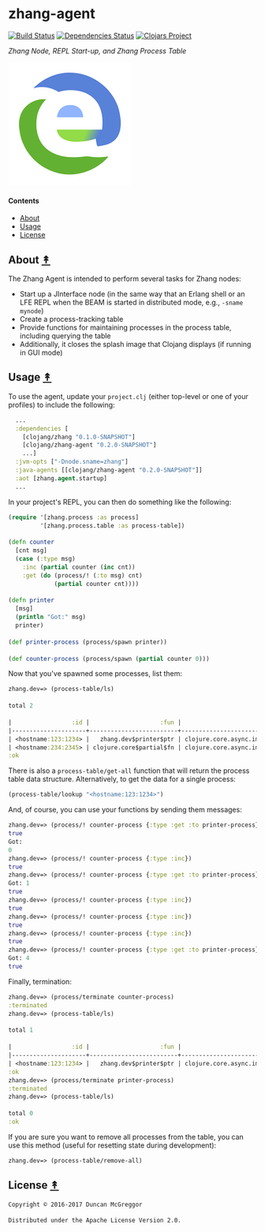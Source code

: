 # zhang-agent

[![Build Status][travis-badge]][travis]
[![Dependencies Status][deps-badge]][deps]
[![Clojars Project][clojars-badge]][clojars]

*Zhang Node, REPL Start-up, and Zhang Process Table*

[![Clojang logo][logo]][logo-large]


#### Contents

* [About](#about-)
* [Usage](#usage-)
* [License](#license-)


## About [&#x219F;](#contents)

The Zhang Agent is intended to perform several tasks for Zhang nodes:

* Start up a JInterface node (in the same way that an Erlang shell or an LFE REPL when the BEAM is started in distributed mode, e.g., ``-sname mynode``)
* Create a process-tracking table
* Provide functions for maintaining processes in the process table, including
  querying the table
* Additionally, it closes the splash image that Clojang displays (if running in
  GUI mode)


## Usage [&#x219F;](#contents)

To use the agent, update your ``project.clj`` (either top-level or one of your profiles) to include the following:

```clj
  ...
  :dependencies [
    [clojang/zhang "0.1.0-SNAPSHOT"]
    [clojang/zhang-agent "0.2.0-SNAPSHOT"]
    ...]
  :jvm-opts ["-Dnode.sname=zhang"]
  :java-agents [[clojang/zhang-agent "0.2.0-SNAPSHOT"]]
  :aot [zhang.agent.startup]
  ...
```

In your project's REPL, you can then do something like the following:

```clj
(require '[zhang.process :as process]
         '[zhang.process.table :as process-table])

(defn counter
  [cnt msg]
  (case (:type msg)
    :inc (partial counter (inc cnt))
    :get (do (process/! (:to msg) cnt)
             (partial counter cnt))))

(defn printer
  [msg]
  (println "Got:" msg)
  printer)

(def printer-process (process/spawn printer))

(def counter-process (process/spawn (partial counter 0)))
```

Now that you've spawned some processes, list them:
```clj
zhang.dev=> (process-table/ls)

total 2

|                 :id |                    :fun |                                              :chan |
|---------------------+-------------------------+----------------------------------------------------|
| <hostname:123:1234> |   zhang.dev$printer$ptr | clojure.core.async.impl.channels.ManyToManyChannel |
| <hostname:234:2345> | clojure.core$partial$fn | clojure.core.async.impl.channels.ManyToManyChannel |
:ok
```

There is also a `process-table/get-all` function that will return the process
table data structure. Alternatively, to get the data for a single process:

```clj
(process-table/lookup "<hostname:123:1234>")
```

And, of course, you can use your functions by sending them messages:

```clj
zhang.dev=> (process/! counter-process {:type :get :to printer-process})
true
Got:
0
zhang.dev=> (process/! counter-process {:type :inc})
true
zhang.dev=> (process/! counter-process {:type :get :to printer-process})
Got: 1
true
zhang.dev=> (process/! counter-process {:type :inc})
true
zhang.dev=> (process/! counter-process {:type :inc})
true
zhang.dev=> (process/! counter-process {:type :inc})
true
zhang.dev=> (process/! counter-process {:type :get :to printer-process})
Got: 4
true
```

Finally, termination:

```clj
zhang.dev=> (process/terminate counter-process)
:terminated
zhang.dev=> (process-table/ls)

total 1

|                 :id |                    :fun |                                              :chan |
|---------------------+-------------------------+----------------------------------------------------|
| <hostname:123:1234> |   zhang.dev$printer$ptr | clojure.core.async.impl.channels.ManyToManyChannel |
:ok
zhang.dev=> (process/terminate printer-process)
:terminated
zhang.dev=> (process-table/ls)

total 0
:ok
```

If you are sure you want to remove all processes from the table, you can use
this method (useful for resetting state during development):

```clj
zhang.dev=> (process-table/remove-all)
```


## License [&#x219F;](#contents)

```
Copyright © 2016-2017 Duncan McGreggor

Distributed under the Apache License Version 2.0.
```


<!-- Named page links below: /-->

[travis]: https://travis-ci.org/clojang/zhang-agent
[travis-badge]: https://travis-ci.org/clojang/zhang-agent.png?branch=master
[deps]: http://jarkeeper.com/clojang/zhang-agent
[deps-badge]: http://jarkeeper.com/clojang/zhang-agent/status.svg
[clojars]: https://clojars.org/clojang/zhang-agent
[clojars-badge]: https://img.shields.io/clojars/v/clojang/zhang-agent.svg
[logo]: https://github.com/clojang/resources/blob/master/images/logo-5-250x.png
[logo-large]: https://github.com/clojang/resources/blob/master/images/logo-5-1000x.png
